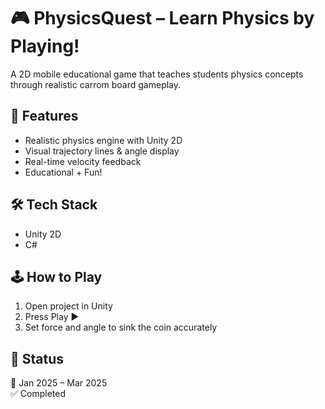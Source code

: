 # 🎮 PhysicsQuest – Learn Physics by Playing!

A 2D mobile educational game that teaches students physics concepts through realistic carrom board gameplay.

## 🧠 Features

- Realistic physics engine with Unity 2D  
- Visual trajectory lines & angle display  
- Real-time velocity feedback  
- Educational + Fun!

## 🛠️ Tech Stack

- Unity 2D  
- C#  

## 🕹️ How to Play

1. Open project in Unity  
2. Press Play ▶️  
3. Set force and angle to sink the coin accurately

## 📌 Status

📅 Jan 2025 – Mar 2025  
✅ Completed

